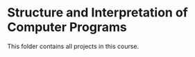 # Structure and Interpretation of Computer Programs
This folder contains all projects in this course.
